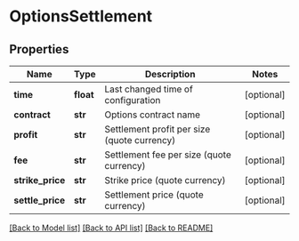 # OptionsSettlement

## Properties
Name | Type | Description | Notes
------------ | ------------- | ------------- | -------------
**time** | **float** | Last changed time of configuration | [optional] 
**contract** | **str** | Options contract name | [optional] 
**profit** | **str** | Settlement profit per size (quote currency) | [optional] 
**fee** | **str** | Settlement fee per size (quote currency) | [optional] 
**strike_price** | **str** | Strike price (quote currency) | [optional] 
**settle_price** | **str** | Settlement price (quote currency) | [optional] 

[[Back to Model list]](../README.md#documentation-for-models) [[Back to API list]](../README.md#documentation-for-api-endpoints) [[Back to README]](../README.md)


